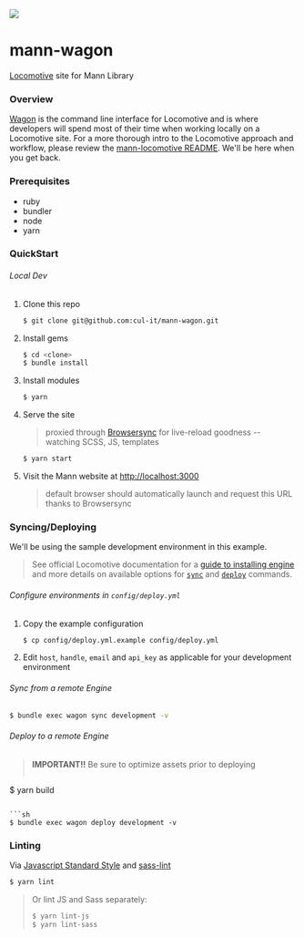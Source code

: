 <a href="https://zenhub.com"><img src="https://raw.githubusercontent.com/ZenHubIO/support/master/zenhub-badge.png"></a>

# mann-wagon
[Locomotive](http://locomotivecms.com) site for Mann Library

### Overview

[Wagon](http://github.com/locomotivecms/wagon) is the command line interface for Locomotive and is where developers will spend most of their time when working locally on a Locomotive site. For a more thorough intro to the Locomotive approach and workflow, please review the [mann-locomotive README](http://github.com/cul-it/mann-locomotive#overview). We'll be here when you get back.

### Prerequisites

* ruby
* bundler
* node
* yarn

### QuickStart

###### Local Dev

1. Clone this repo
   ```sh
   $ git clone git@github.com:cul-it/mann-wagon.git
   ```

1. Install gems
   ```sh
   $ cd <clone>
   $ bundle install
   ```

1. Install modules
   ```sh
   $ yarn
   ```

1. Serve the site

   > proxied through [Browsersync](https://www.browsersync.io) for live-reload goodness -- watching SCSS, JS, templates

   ```sh
   $ yarn start
   ```

1. Visit the Mann website at [http://localhost:3000](http://localhost:3000)

   > default browser should automatically launch and request this URL thanks to Browsersync

### Syncing/Deploying

We'll be using the sample development environment in this example.

  > See official Locomotive documentation for a [guide to installing engine](https://locomotive-v3.readme.io/docs/getting-started-with-locomotive) and more details on available options for [`sync`](https://locomotive-v3.readme.io/docs/synchronize-content) and [`deploy`](https://locomotive-v3.readme.io/docs/deploy) commands.

###### Configure environments in `config/deploy.yml`

1. Copy the example configuration

   ```sh
   $ cp config/deploy.yml.example config/deploy.yml
   ```

1. Edit `host`, `handle`, `email` and `api_key` as applicable for your development environment

###### Sync from a remote Engine

```sh
$ bundle exec wagon sync development -v
```

###### Deploy to a remote Engine

> **IMPORTANT!!** Be sure to optimize assets prior to deploying
> ```sh
  $ yarn build
  ```

```sh
$ bundle exec wagon deploy development -v
```

### Linting

Via [Javascript Standard Style](https://standardjs.com) and [sass-lint](https://github.com/sasstools/sass-lint)

```sh
$ yarn lint
```
> Or lint JS and Sass separately:
>
>  ```sh
>  $ yarn lint-js
>  $ yarn lint-sass
>  ```
